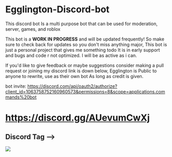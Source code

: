 # Egglington-Discord-bot
This discord bot Is a multi purpose bot that can be used for moderation, server, games, and roblox 

This bot is a **WORK IN PROGRESS** and will be updated frequently! So make sure to check back for updates so you don't miss anything major,
This bot is just a personal project that gives me something todo It is in early support and bugs and code r not optimized. I will be as active as i can.

If you'd like to give feedback or maybe suggestions consider making a pull request or joining my discord link is down below,
Egglington is Public to anyone to rewrite, use as their own bot As long as credit is given.

bot invite: 
https://discord.com/api/oauth2/authorize?client_id=1063758752160960573&permissions=8&scope=applications.commands%20bot

# https://discord.gg/AUevumCwXj

<h2><strong> Discord Tag -->  </strong></h2>
<a href="https://discord.com/users/184841558661529600"><img align="left" src="https://discord.c99.nl/widget/theme-1/184841558661529600.png"a>
